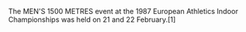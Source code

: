 The MEN'S 1500 METRES event at the 1987 European Athletics Indoor Championships was held on 21 and 22 February.[1]
